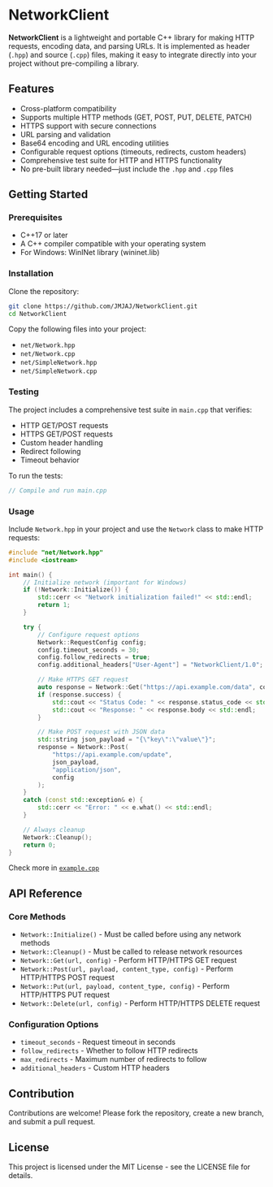 # NetworkClient

**NetworkClient** is a lightweight and portable C++ library for making HTTP requests, encoding data, and parsing URLs. It is implemented as header (`.hpp`) and source (`.cpp`) files, making it easy to integrate directly into your project without pre-compiling a library.

## Features
- Cross-platform compatibility
- Supports multiple HTTP methods (GET, POST, PUT, DELETE, PATCH)
- HTTPS support with secure connections
- URL parsing and validation
- Base64 encoding and URL encoding utilities
- Configurable request options (timeouts, redirects, custom headers)
- Comprehensive test suite for HTTP and HTTPS functionality
- No pre-built library needed—just include the `.hpp` and `.cpp` files

## Getting Started

### Prerequisites
- C++17 or later
- A C++ compiler compatible with your operating system
- For Windows: WinINet library (wininet.lib)

### Installation
Clone the repository:
```bash
git clone https://github.com/JMJAJ/NetworkClient.git
cd NetworkClient
```

Copy the following files into your project:
- `net/Network.hpp`
- `net/Network.cpp`
- `net/SimpleNetwork.hpp`
- `net/SimpleNetwork.cpp`

### Testing
The project includes a comprehensive test suite in `main.cpp` that verifies:
- HTTP GET/POST requests
- HTTPS GET/POST requests
- Custom header handling
- Redirect following
- Timeout behavior

To run the tests:
```cpp
// Compile and run main.cpp
```

### Usage
Include `Network.hpp` in your project and use the `Network` class to make HTTP requests:
```cpp
#include "net/Network.hpp"
#include <iostream>

int main() {
    // Initialize network (important for Windows)
    if (!Network::Initialize()) {
        std::cerr << "Network initialization failed!" << std::endl;
        return 1;
    }

    try {
        // Configure request options
        Network::RequestConfig config;
        config.timeout_seconds = 30;
        config.follow_redirects = true;
        config.additional_headers["User-Agent"] = "NetworkClient/1.0";

        // Make HTTPS GET request
        auto response = Network::Get("https://api.example.com/data", config);
        if (response.success) {
            std::cout << "Status Code: " << response.status_code << std::endl;
            std::cout << "Response: " << response.body << std::endl;
        }

        // Make POST request with JSON data
        std::string json_payload = "{\"key\":\"value\"}";
        response = Network::Post(
            "https://api.example.com/update",
            json_payload,
            "application/json",
            config
        );
    }
    catch (const std::exception& e) {
        std::cerr << "Error: " << e.what() << std::endl;
    }

    // Always cleanup
    Network::Cleanup();
    return 0;
}
```

Check more in [`example.cpp`](https://github.com/JMJAJ/NetworkClient/blob/main/example.cpp)

## API Reference

### Core Methods
- `Network::Initialize()` - Must be called before using any network methods
- `Network::Cleanup()` - Must be called to release network resources
- `Network::Get(url, config)` - Perform HTTP/HTTPS GET request
- `Network::Post(url, payload, content_type, config)` - Perform HTTP/HTTPS POST request
- `Network::Put(url, payload, content_type, config)` - Perform HTTP/HTTPS PUT request
- `Network::Delete(url, config)` - Perform HTTP/HTTPS DELETE request

### Configuration Options
- `timeout_seconds` - Request timeout in seconds
- `follow_redirects` - Whether to follow HTTP redirects
- `max_redirects` - Maximum number of redirects to follow
- `additional_headers` - Custom HTTP headers

## Contribution
Contributions are welcome! Please fork the repository, create a new branch, and submit a pull request.

## License
This project is licensed under the MIT License - see the LICENSE file for details.
